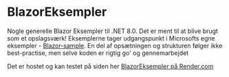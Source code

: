 # BlazorEksempler
Nogle generelle Blazor Eksempler til .NET 8.0. Det er ment til at blive brugt som et opslagsværk! 
Eksemplerne tager udgangspunkt i Microsofts egne eksempler - [Blazor-sample](https://github.com/dotnet/blazor-samples/tree/main). En del af opsætningen og strukturen følger ikke best-practise, men selve koden er rigtig go' og gennemarbejdet

Det er hostet og kan testet på siden her [BlazorEksempler på Render.com](https://blazoreksempler.onrender.com/)
